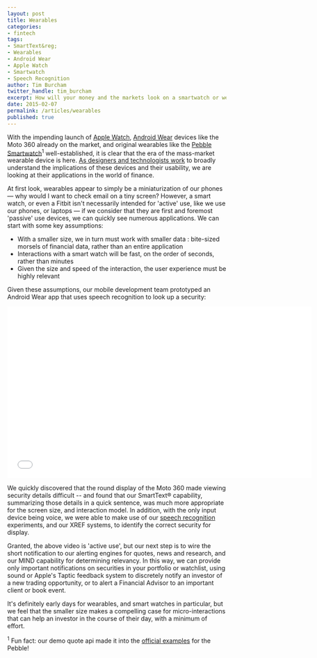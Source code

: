 ```yaml
---
layout: post
title: Wearables
categories: 
- fintech
tags: 
- SmartText&reg;
- Wearables
- Android Wear
- Apple Watch
- Smartwatch
- Speech Recognition
author: Tim Burcham
twitter_handle: tim_burcham
excerpt: How will your money and the markets look on a smartwatch or wearable device?
date: 2015-02-07
permalink: /articles/wearables
published: true
---
```


With the impending launch of [Apple Watch](https://www.apple.com/watch/), [Android Wear](https://www.android.com/wear/) devices like the Moto 360 already on the market, and original wearables like the [Pebble Smartwatch](https://getpebble.com/)<sup>1</sup> well-established, it is clear that the era of the mass-market wearable device is here.  [As designers and technologists work](http://www.fastcodesign.com/3040936/how-your-favorite-apps-will-look-on-the-apple-watch) to broadly understand the implications of these devices and their usability, we are looking at their applications in the world of finance.

At first look, wearables appear to simply be a miniaturization of our phones &mdash; why would I want to check email on a tiny screen?  However, a smart watch, or even a Fitbit isn't necessarily intended for 'active' use, like we use our phones, or laptops &mdash; if we consider that they are first and foremost 'passive' use devices, we can quickly see numerous applications.  We can start with some key assumptions:

* With a smaller size, we in turn must work with smaller data : bite-sized morsels of financial data, rather than an entire application
* Interactions with a smart watch will be fast, on the order of seconds, rather than minutes
* Given the size and speed of the interaction, the user experience must be highly relevant

Given these assumptions, our mobile development team prototyped an Android Wear app that uses speech recognition to look up a security:

<iframe src="//player.vimeo.com/video/114930769?color=0071a3" width="700" height="394" frameborder="0" webkitallowfullscreen mozallowfullscreen allowfullscreen></iframe>

We quickly discovered that the round display of the Moto 360 made viewing security details difficult -- and found that our SmartText&reg; capability, summarizing those details in a quick sentence, was much more appropriate for the screen size, and interaction model.  In addition, with the only input device being voice, we were able to make use of our [speech recognition](/articles/speech-recognition-and-nlp) experiments, and our XREF systems, to identify the correct security for display.

Granted, the above video is 'active use', but our next step is to wire the short notification to our alerting engines for quotes, news and research, and our MIND capability for determining relevancy.  In this way, we can provide only important notifications on securities in your portfolio or watchlist, using sound or Apple's Taptic feedback system to discretely notify an investor of a new trading opportunity, or to alert a Financial Advisor to an important client or book event.

It's definitely early days for wearables, and smart watches in particular, but we feel that the smaller size makes a compelling case for micro-interactions that can help an investor in the course of their day, with a minimum of effort.

<sup>1</sup> Fun fact: our demo quote api made it into the [official examples](https://github.com/pebble/pebble-sdk-examples/blob/master/pebblekit-js/quotes/src/js/pebble-js-app.js) for the Pebble!

